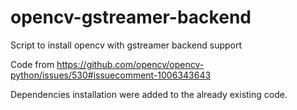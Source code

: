 # opencv-gstreamer-backend
Script to install opencv with gstreamer backend support

Code from https://github.com/opencv/opencv-python/issues/530#issuecomment-1006343643

Dependencies installation were added to the already existing code.
